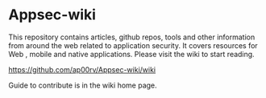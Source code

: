 # Appsec-wiki

This repository contains articles, github repos, tools and other information from around the web related to application security. It covers resources for Web , mobile and native applications. Please visit the wiki to start reading. 

https://github.com/ap00rv/Appsec-wiki/wiki

Guide to contribute is in the wiki home page. 
